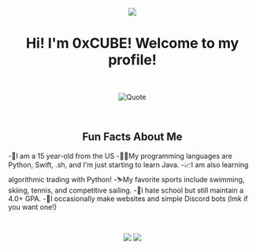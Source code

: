 <p align="center">
  <img src="https://user-images.githubusercontent.com/94565160/148251999-81266efa-04a4-4c97-b2e9-a0645f139b21.png" />
</p align="center">

<h1 align="center">Hi! I'm 0xCUBE! Welcome to my profile!</h1>
<br>

<p align="center">
  <img src="https://quotes-github-readme.vercel.app/api?type=horizontal&theme=dark" alt="Quote" />
</p align="center">
<br>

<h2 align="center">Fun Facts About Me</h1>
<p>
  -🧍I am a 15 year-old from the US
  -👨‍💻My programming languages are Python, Swift, .sh, and I'm just starting to learn Java.
  -📈I am also learning algorithmic trading with Python!
  -⛷️My favorite sports include swimming, skiing, tennis, and competitive sailing.
  -💯I hate school but still maintain a 4.0+ GPA.
  -🤖I occasionally make websites and simple Discord bots (lmk if you want one!)
</p>
<br>

<p align = "center">
  <img  src = "https://github-readme-stats.vercel.app/api?username=0xCUB3&show_icons=true&theme=radical">
  <img src = "https://github-readme-stats.vercel.app/api/top-langs/?username=0xCUB3&theme=radical">
</p>
